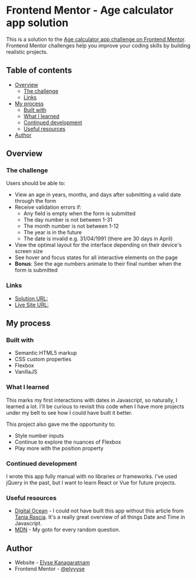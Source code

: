 # Frontend Mentor - Age calculator app solution

This is a solution to the [Age calculator app challenge on Frontend Mentor](https://www.frontendmentor.io/challenges/age-calculator-app-dF9DFFpj-Q). Frontend Mentor challenges help you improve your coding skills by building realistic projects. 

## Table of contents

- [Overview](#overview)
  - [The challenge](#the-challenge)
  - [Links](#links)
- [My process](#my-process)
  - [Built with](#built-with)
  - [What I learned](#what-i-learned)
  - [Continued development](#continued-development)
  - [Useful resources](#useful-resources)
- [Author](#author)

## Overview

### The challenge

Users should be able to:

- View an age in years, months, and days after submitting a valid date through the form
- Receive validation errors if:
  - Any field is empty when the form is submitted
  - The day number is not between 1-31
  - The month number is not between 1-12
  - The year is in the future
  - The date is invalid e.g. 31/04/1991 (there are 30 days in April)
- View the optimal layout for the interface depending on their device's screen size
- See hover and focus states for all interactive elements on the page
- **Bonus**: See the age numbers animate to their final number when the form is submitted

### Links

- [Solution URL:](https://github.com/elyyyse/Age-calculator-app)
- [Live Site URL:](https://elyyyse.github.io/Age-calculator-app/)

## My process

### Built with

- Semantic HTML5 markup
- CSS custom properties
- Flexbox
- VanillaJS

### What I learned

This marks my first interactions with dates in Javascript, so naturally, I learned a lot. I'll be curious to revisit this code when I have more projects under my belt to see how I could have built it better.

This project also gave me the opportunity to:
- Style number inputs
- Continue to explore the nuances of Flexbox
- Play more with the position property

### Continued development

I wrote this app fully manual with no libraries or frameworks. I've used jQuery in the past, but I want to learn React or Vue for future projects.

### Useful resources

- [Digital Ocean](https://www.digitalocean.com/community/tutorials/understanding-date-and-time-in-javascript) - I could not have built this app without this article from [Tania Rascia](https://www.digitalocean.com/community/users/taniarascia). It's a really great overview of all things Date and Time in Javascript.
- [MDN](https://developer.mozilla.org/en-US/) - My goto for every random question.

## Author

- Website - [Elyse Kanagaratnam](https://www.elysekan.com)
- Frontend Mentor - [@elyyyse](https://www.frontendmentor.io/profile/elyyyse)
